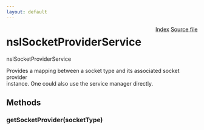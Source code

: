 ```yaml
---
layout: default
---
```

<div class='links' style='float:right'><a href="../index.html">Index</a>
<a href="http://dxr.mozilla.org/mozilla-central/source/netwerk/socket/nsISocketProviderService.idl">Source file</a>
</div>

# nsISocketProviderService #
  
nsISocketProviderService  
  
Provides a mapping between a socket type and its associated socket provider  
instance.  One could also use the service manager directly.  
  

## Methods ##

### getSocketProvider(socketType) ###
